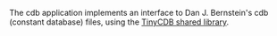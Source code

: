 The cdb application implements an interface to Dan J. Bernstein's cdb (constant database) files, using the [TinyCDB shared library](http://www.corpit.ru/mjt/tinycdb.html).
